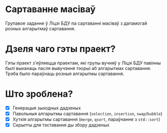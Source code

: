 # Сартаванне масіваў
Групавое заданне ў Ліцэі БДУ па сартаванні масіваў з дапамогай розных алгарытмаў сартавання.

# Дзеля чаго гэты праект?
Гэты праект з'яўляецца праектам, які групы вучняў у Ліцэі БДУ павінны былі выканаць пасля
вывучэння тэорыі аб алгарытмах сартавання. Трэба было параўнаць розныя алгарытмы сартавання.

# Што зроблена?
- [x] Генерацыя зыходных дадзеных
- [x] Павольныя алгарытмы сартавання (`selection`, `insertion`, `swap`/`bubble`)
- [x] Хуткія алгарытмы сартавання (`merge`, `qsort`, параўнанне з `std::sort`)
- [x] Скрыпты для тэставання ды збору дадзеных
